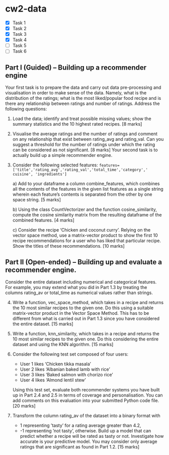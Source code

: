 # cw2-data

- [x] Task 1
- [x] Task 2 
- [x] Task 3
- [x] Task 4 
- [ ] Task 5
- [ ] Task 6

## Part I (Guided) – Building up a recommender engine
Your first task is to prepare the data and carry out data pre-processing and visualisation in
order to make sense of the data. Namely, what is the distribution of the ratings; what is the
most liked/popular food recipe and is there any relationship between ratings and number
of ratings. Address the following questions:
1. Load the data; identify and treat possible missing values; show the summary statistics
and the 10 highest rated recipes. [8 marks]
2. Visualise the average ratings and the number of ratings and comment on any
relationship that exist between rating_avg and rating_val. Can you suggest a
threshold
for the number of ratings under which the rating can be considered as not significant.
[8 marks]
Your second task is to actually build up a simple recommender engine.
3. Consider the following selected features:
`
features=['title','rating_avg','rating_val','total_time','category','
cuisine', 'ingredients']
`

    a) Add to your dataframe a column combine_features, which combines all the
contents of the features in the given list features as a single string wherein
each feature’s contents is separated from the other by one space string. [5
marks]

    b) Using the class CountVectorizer and the function cosine_similarity,
compute the cosine similarity matrix from the resulting dataframe of the
combined features. [4 marks]

    c) Consider the recipe ‘Chicken and coconut curry’. Relying on the vector space
method, use a matrix-vector product to show the first 10 recipe
recommendations for a user who has liked that particular recipe. Show the
titles of these recommendations. [10 marks]
## Part II (Open-ended) – Building up and evaluate a recommender engine.
Consider the entire dataset including numerical and categorical features. For example, you
may extend what you did in Part 1.3 by treating the columns rating_av or total_time as
numerical values rather than strings.

4. Write a function, vec_space_method, which takes in a recipe and returns the 10 most
similar recipes to the given one. Do this using a suitable matrix-vector product in the
Vector Space Method. This has to be different from what is carried out in Part 1.3
since you have considered the entire dataset. [15 marks]

5. Write a function, knn_similarity, which takes in a recipe and returns the 10 most similar
recipes to the given one. Do this considering the entire dataset and using the KNN
algorithm. [15 marks]

6. Consider the following test set composed of four users:
   - User 1 likes ‘Chicken tikka masala’
   - User 2 likes ‘Albanian baked lamb with rice’
   - User 3 likes ‘Baked salmon with chorizo rice’
   - User 4 likes ‘Almond lentil stew’
   
    Using this test set, evaluate both recommender systems you have built up in Part 2.4
    and 2.5 in terms of coverage and personalisation. You can add comments on this
    evaluation into your submitted Python code file. [20 marks]

7. Transform the column rating_av of the dataset into a binary format with
    - 1 representing ’tasty’ for a rating average greater than 4.2,
    - -1 representing ’not tasty’, otherwise.
    Build up a model that can predict whether a recipe will be rated as tasty or not. 
    Investigate how accurate is your predictive model. You may consider only average
    ratings that are significant as found in Part 1.2. [15 marks]
